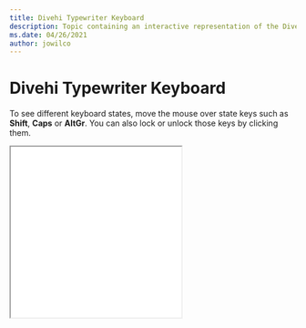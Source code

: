 ```yaml
--- 
title: Divehi Typewriter Keyboard 
description: Topic containing an interactive representation of the Divehi Typewriter Keyboard 
ms.date: 04/26/2021 
author: jowilco 
--- 
```

 
# Divehi Typewriter Keyboard 
 
To see different keyboard states, move the mouse over state keys such as **Shift**, **Caps** or **AltGr**. You can also lock or unlock those keys by clicking them. 
 
<iframe src="kbddiv2.html" height="300"></iframe> 
